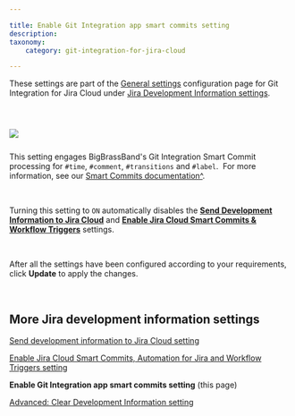 ```yaml
---

title: Enable Git Integration app smart commits setting
description:
taxonomy:
    category: git-integration-for-jira-cloud

---
```


<div class="bbb-callout bbb--info">
    <div class="irow">
    <div class="ilogobox">
        <span class="logoimg"></span>
    </div>
    <div class="imsgbox">
        These settings are part of the <a href='/git-integration-for-jira-cloud/general-settings-gij-cloud'>General settings</a> configuration page for Git Integration for Jira Cloud under <a href='/git-integration-for-jira-cloud/jira-development-information-settings-gij-cloud'>Jira Development Information settings</a>.
    </div>
    </div>
</div>

&nbsp;

<img src='/wp-content/uploads/gij-gitcloud-gencfg-enable-app-smart-commits.png' style='display:block;margin:25px auto;max-width:100%' />

This setting engages BigBrassBand's Git Integration Smart Commit processing for `#time`, `#comment`, `#transitions` and `#label`.  For more information, see our [Smart Commits documentation^](/git-integration-for-jira-cloud/smart-commits-gij-cloud).

&nbsp;

<div class="bbb-callout bbb--tip">
    <div class="irow">
    <div class="ilogobox">
        <span class="logoimg"></span>
    </div>
    <div class="imsgbox">
        Turning this setting to <code>ON</code> automatically disables the <a href='/git-integration-for-jira-cloud/send-development-information-to-jira-cloud-setting-gij-cloud'><b>Send Development Information to Jira Cloud</b></a> and <a href='/git-integration-for-jira-cloud/enable-jira-cloud-smart-commits-automation-for-jira-and-workflow-triggers-setting-gij-cloud'><b>Enable Jira Cloud Smart Commits & Workflow Triggers</b></a> settings.
    </div>
    </div>
</div>

&nbsp;

After all the settings have been configured according to your requirements, click **Update** to apply the changes.

&nbsp;

## More Jira development information settings

[Send development information to Jira Cloud setting](/git-integration-for-jira-cloud/send-development-information-to-jira-cloud-setting-gij-cloud)

[Enable Jira Cloud Smart Commits, Automation for Jira and Workflow Triggers setting](/git-integration-for-jira-cloud/enable-jira-cloud-smart-commits-automation-for-jira-and-workflow-triggers-setting-gij-cloud)

**Enable Git Integration app smart commits setting** (this page)

[Advanced: Clear Development Information setting](/git-integration-for-jira-cloud/advanced-clear-development-information-setting-gij-cloud)

